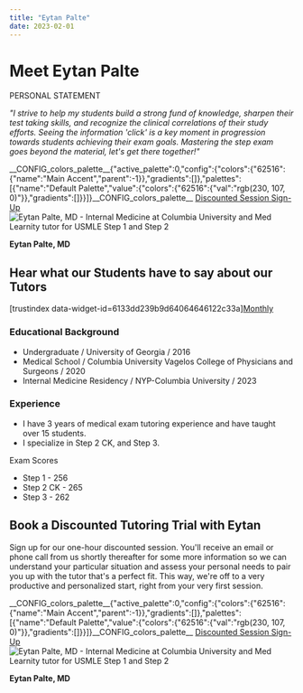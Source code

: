 ```yaml
---
title: "Eytan Palte"
date: 2023-02-01
---
```


# Meet Eytan Palte

PERSONAL STATEMENT

_"I strive to help my students build a strong fund of knowledge, sharpen their test taking skills, and recognize the clinical correlations of their study efforts. Seeing the information 'click' is a key moment in progression towards students achieving their exam goals. Mastering the step exam goes beyond the material, let's get there together!"_

\_\_CONFIG\_colors\_palette\_\_{"active\_palette":0,"config":{"colors":{"62516":{"name":"Main Accent","parent":-1}},"gradients":\[\]},"palettes":\[{"name":"Default Palette","value":{"colors":{"62516":{"val":"rgb(230, 107, 0)"}},"gradients":\[\]}}\]}\_\_CONFIG\_colors\_palette\_\_ [Discounted Session Sign-Up](/purchase-discounted-session/) ![Eytan Palte, MD - Internal Medicine at Columbia University and Med Learnity tutor for USMLE Step 1 and Step 2](https://www.medlearnity.com/wp-content/uploads/2020/04/Eytan.jpg "Eytan")

**Eytan Palte, MD**

## Hear what our Students have to say about our Tutors

\[trustindex data-widget-id=6133dd239b9d64064646122c33a\][Monthly](#)

### Educational Background

- Undergraduate / University of Georgia / 2016
- Medical School / Columbia University Vagelos College of Physicians and Surgeons / 2020
- Internal Medicine Residency / NYP-Columbia University / 2023

### Experience

- I have 3 years of medical exam tutoring experience and have taught over 15 students.
- I specialize in Step 2 CK, and Step 3. 

Exam Scores

- Step 1 - 256
- Step 2 CK - 265
- Step 3 - 262

## Book a Discounted Tutoring Trial with Eytan

Sign up for our one-hour discounted session. You'll receive an email or phone call from us shortly thereafter for some more information so we can understand your particular situation and assess your personal needs to pair you up with the tutor that's a perfect fit. This way, we're off to a very productive and personalized start, right from your very first session.

\_\_CONFIG\_colors\_palette\_\_{"active\_palette":0,"config":{"colors":{"62516":{"name":"Main Accent","parent":-1}},"gradients":\[\]},"palettes":\[{"name":"Default Palette","value":{"colors":{"62516":{"val":"rgb(230, 107, 0)"}},"gradients":\[\]}}\]}\_\_CONFIG\_colors\_palette\_\_ [Discounted Session Sign-Up](/purchase-discounted-session/) ![Eytan Palte, MD - Internal Medicine at Columbia University and Med Learnity tutor for USMLE Step 1 and Step 2](https://www.medlearnity.com/wp-content/uploads/2020/04/Eytan.jpg "Eytan")

**Eytan Palte, MD**
